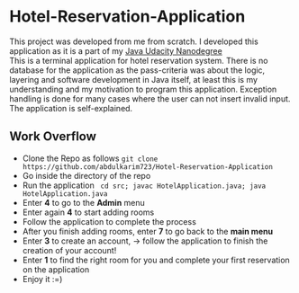 # Hotel-Reservation-Application
This project was developed from me from scratch. I developed this application as it is a part of my [Java Udacity Nanodegree](https://www.udacity.com/course/java-programming-nanodegree--nd079)  
This is a terminal application for hotel reservation system. There is no database for the application as the pass-criteria was about the logic, layering and software development in Java itself, at least this is my understanding and my motivation to program this application. Exception handling is done for many cases where the user can not insert invalid input.
The application is self-explained.

## Work Overflow
- Clone the Repo as follows ````git clone https://github.com/abdulkarim723/Hotel-Reservation-Application````
- Go inside the directory of the repo
- Run the application ```` cd src; javac HotelApplication.java; java HotelApplication.java````
- Enter **4** to go to the **Admin** menu
- Enter again **4** to start adding rooms
- Follow the application to complete the process
- After you finish adding rooms, enter **7** to go back to the **main menu**
- Enter **3** to create an account, -> follow the application to finish the creation of your account!
- Enter **1** to find the right room for you and complete your first reservation on the application
- Enjoy it :=)
